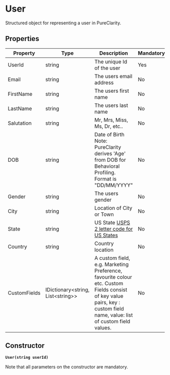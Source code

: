 # User

Structured object for representing a user in PureClarity.

## Properties

Property | Type | Description | Mandatory
------------ | ------------- | ------------- | ------------- 
UserId | string | The unique Id of the user | Yes
Email | string | The users email address | No
FirstName | string | The users first name | No
LastName | string | The users last name | No
Salutation | string | Mr, Mrs, Miss, Ms, Dr, etc.. | No
DOB | string | Date of Birth Note: PureClarity derives 'Age' from DOB for Behavioral Profiling. Format is "DD/MM/YYYY" | No
Gender | string | The users gender | No
City | string | Location of City or Town | No
State | string | US State [USPS 2 letter code for US States](https://pe.usps.com/text/pub28/28apb.htm) | No
Country | string | Country location | No
CustomFields | IDictionary\<string, List\<string>> | A custom field, e.g. Marketing Preference, favourite colour etc. Custom Fields consist of key value pairs, key : custom field name, value: list of custom field values. | No

## Constructor

**`User(string userId)`**

Note that all parameters on the constructor are mandatory. 


